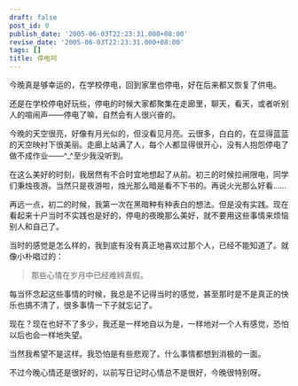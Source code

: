 ```yaml
---
draft: false
post_id: 0
publish_date: '2005-06-03T22:23:31.000+08:00'
revise_date: '2005-06-03T22:23:31.000+08:00'
tags: []
title: 停电呵
---
```


今晚真是够幸运的，在学校停电，回到家里也停电，好在后来都又恢复了供电。

还是在学校停电好玩些，停电的时候大家都聚集在走廊里，聊天，看天，或者听别人的喧闹声——停电了嘛，自然会有人很兴奋的。

今晚的天空很亮，好像有月光似的，但没看见月亮。云很多，白白的，在显得蓝蓝的天空映衬下很美丽。走廊上站满了人，每个人都显得很开心，没有人抱怨停电了做不成作业——^\_^至少我没听到。

在这么美好的时刻，我居然有不合时宜地想起了从前。初三的时候拉闸限电，同学们秉烛夜游。当然只是夜游啦，烛光那么暗是看不下书的。再说火光那么好看……

再远一点，初二的时候，我第一次在黑暗种有种表白的想法。但是没有实践。现在看起来十户当时不实践也是好的，停电的夜晚那么美好，就不要用这些事情来烦恼别人和自己了。

当时的感觉是怎么样的，我到底有没有真正地喜欢过那个人，已经不能知道了。就像小朴唱过的：

> 那些心情在岁月中已经难辨真假。

每当怀念起这些事情的时候，我总是不记得当时的感觉，甚至那时是不是真正的快乐也搞不清了，很多事情一下子就忘记了。

现在？现在也好不了多少，我还是一样地自以为是，一样地对一个人有感觉，恐怕以后也会一样地失望。

当然我希望不是这样。我恐怕是有些悲观了。什么事情都想到消极的一面。

不过今晚心情还是很好的，以前写日记时心情总不是很好，今晚很特别呀。

